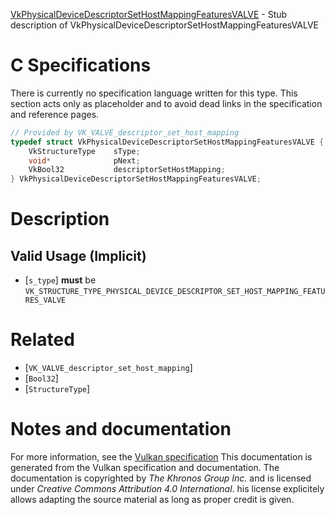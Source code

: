 [VkPhysicalDeviceDescriptorSetHostMappingFeaturesVALVE](https://www.khronos.org/registry/vulkan/specs/1.3-extensions/man/html/VkPhysicalDeviceDescriptorSetHostMappingFeaturesVALVE.html) - Stub description of VkPhysicalDeviceDescriptorSetHostMappingFeaturesVALVE

# C Specifications
There is currently no specification language written for this type.
This section acts only as placeholder and to avoid dead links in the
specification and reference pages.
```c
// Provided by VK_VALVE_descriptor_set_host_mapping
typedef struct VkPhysicalDeviceDescriptorSetHostMappingFeaturesVALVE {
    VkStructureType    sType;
    void*              pNext;
    VkBool32           descriptorSetHostMapping;
} VkPhysicalDeviceDescriptorSetHostMappingFeaturesVALVE;
```

# Description
## Valid Usage (Implicit)
-  [`s_type`] **must**  be `VK_STRUCTURE_TYPE_PHYSICAL_DEVICE_DESCRIPTOR_SET_HOST_MAPPING_FEATURES_VALVE`

# Related
- [`VK_VALVE_descriptor_set_host_mapping`]
- [`Bool32`]
- [`StructureType`]

# Notes and documentation
For more information, see the [Vulkan specification](https://www.khronos.org/registry/vulkan/specs/1.3-extensions/html/vkspec.html)
This documentation is generated from the Vulkan specification and documentation.
The documentation is copyrighted by *The Khronos Group Inc.* and is licensed under *Creative Commons Attribution 4.0 International*.
his license explicitely allows adapting the source material as long as proper credit is given.
        